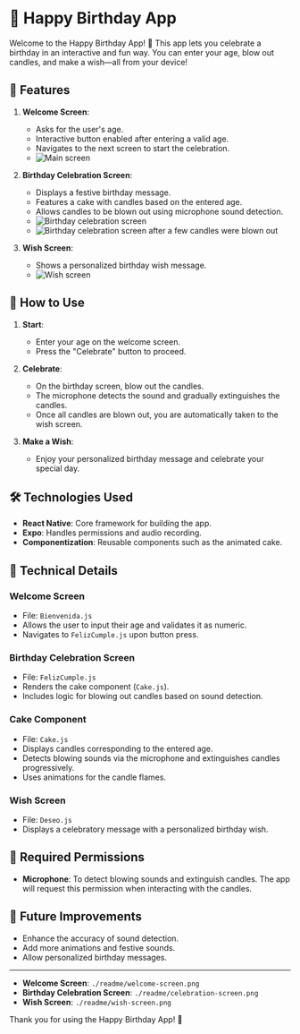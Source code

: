 # 🎉 Happy Birthday App

Welcome to the Happy Birthday App! 🎂 This app lets you celebrate a birthday in an interactive and fun way. You can enter your age, blow out candles, and make a wish—all from your device!

## 📱 Features

1. **Welcome Screen**:
   - Asks for the user's age.
   - Interactive button enabled after entering a valid age.
   - Navigates to the next screen to start the celebration.
   - ![Main screen](./readme/welcome-screen.png)

2. **Birthday Celebration Screen**:
   - Displays a festive birthday message.
   - Features a cake with candles based on the entered age.
   - Allows candles to be blown out using microphone sound detection.
   - ![Birthday celebration screen](./readme/celebration-screen.png)
   - ![Birthday celebration screen after a few candles were blown out](./readme/celebration-screen-2.png)
3. **Wish Screen**:
   - Shows a personalized birthday wish message.
   - ![Wish screen](./readme/wish-screen.png)

## 🚀 How to Use

1. **Start**:
   - Enter your age on the welcome screen.
   - Press the "Celebrate" button to proceed.

2. **Celebrate**:
   - On the birthday screen, blow out the candles.
   - The microphone detects the sound and gradually extinguishes the candles.
   - Once all candles are blown out, you are automatically taken to the wish screen.

3. **Make a Wish**:
   - Enjoy your personalized birthday message and celebrate your special day.

## 🛠️ Technologies Used

- **React Native**: Core framework for building the app.
- **Expo**: Handles permissions and audio recording.
- **Componentization**: Reusable components such as the animated cake.

## 🎂 Technical Details

### **Welcome Screen**
- File: `Bienvenida.js`
- Allows the user to input their age and validates it as numeric.
- Navigates to `FelizCumple.js` upon button press.

### **Birthday Celebration Screen**
- File: `FelizCumple.js`
- Renders the cake component (`Cake.js`).
- Includes logic for blowing out candles based on sound detection.

### **Cake Component**
- File: `Cake.js`
- Displays candles corresponding to the entered age.
- Detects blowing sounds via the microphone and extinguishes candles progressively.
- Uses animations for the candle flames.

### **Wish Screen**
- File: `Deseo.js`
- Displays a celebratory message with a personalized birthday wish.

## 🚨 Required Permissions

- **Microphone**: To detect blowing sounds and extinguish candles. The app will request this permission when interacting with the candles.

## 🌟 Future Improvements

- Enhance the accuracy of sound detection.
- Add more animations and festive sounds.
- Allow personalized birthday messages.

---

- **Welcome Screen**: `./readme/welcome-screen.png`
- **Birthday Celebration Screen**: `./readme/celebration-screen.png`
- **Wish Screen**: `./readme/wish-screen.png`

Thank you for using the Happy Birthday App! 🎉